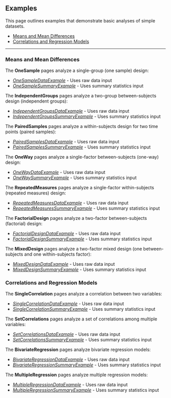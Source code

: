 ## Examples

This page outlines examples that demonstrate basic analyses of simple datasets.

- [Means and Mean Differences](#means-and-mean-differences)
- [Correlations and Regression Models](#correlations-and-regression-models)

---

### Means and Mean Differences

The **OneSample** pages analyze a single-group (one sample) design:

- [*OneSampleDataExample*](./OneSampleDataExample.md) - Uses raw data input
- [*OneSampleSummaryExample*](./OneSampleSummaryExample.md) - Uses summary statistics input

The **IndependentGroups** pages analyze a two-group between-subjects design (independent groups):

- [*IndependentGroupsDataExample*](./IndependentGroupsDataExample.md) - Uses raw data input
- [*IndependentGroupsSummaryExample*](./IndependentGroupsSummaryExample.md) - Uses summary statistics input

The **PairedSamples** pages analyze a within-subjects design for two time points (paired samples):

- [*PairedSamplesDataExample*](./PairedSamplesDataExample.md) - Uses raw data input
- [*PairedSamplesSummaryExample*](./PairedSamplesSummaryExample.md) - Uses summary statistics input

The **OneWay** pages analyze a single-factor between-subjects (one-way) design:

- [*OneWayDataExample*](./OneWayDataExample.md) - Uses raw data input
- [*OneWaySummaryExample*](./OneWaySummaryExample.md) - Uses summary statistics input

The **RepeatedMeasures** pages analyze a single-factor within-subjects (repeated measures) design:

- [*RepeatedMeasuresDataExample*](./RepeatedMeasuresDataExample.md) - Uses raw data input
- [*RepeatedMeasuresSummaryExample*](./RepeatedMeasuresSummaryExample.md) - Uses summary statistics input

The **FactorialDesign** pages analyze a two-factor between-subjects (factorial) design:

- [*FactorialDesignDataExample*](./FactorialDesignDataExample.md) - Uses raw data input
- [*FactorialDesignSummaryExample*](./FactorialDesignSummaryExample.md) - Uses summary statistics input

The **MixedDesign** pages analyze a two-factor mixed design (one between-subjects and one within-subjects factor):

- [*MixedDesignDataExample*](./MixedDesignDataExample.md) - Uses raw data input
- [*MixedDesignSummaryExample*](./MixedDesignSummaryExample.md) - Uses summary statistics input

### Correlations and Regression Models

The **SingleCorrelation** pages analyze a correlation between two variables:

- [*SingleCorrelationDataExample*](./SingleCorrelationDataExample.md) - Uses raw data input
- [*SingleCorrelationSummaryExample*](./SingleCorrelationSummaryExample.md) - Uses summary statistics input

The **SetCorrelations** pages analyze a set of correlations among multiple variables:

- [*SetCorrelationsDataExample*](./SetCorrelationsDataExample.md) - Uses raw data input
- [*SetCorrelationsSummaryExample*](./SetCorrelationsSummaryExample.md) - Uses summary statistics input

The **BivariateRegression** pages analyze bivariate regression models:

- [*BivariateRegressionDataExample*](./BivariateRegressionDataExample.md) - Uses raw data input
- [*BivariateRegressionSummaryExample*](./BivariateRegressionSummaryExample.md) - Uses summary statistics input

The **MultipleRegression** pages analyze multiple regression models:

- [*MultipleRegressionDataExample*](./MultipleRegressionDataExample.md) - Uses raw data input
- [*MultipleRegressionSummaryExample*](./MultipleRegressionSummaryExample.md) - Uses summary statistics input
